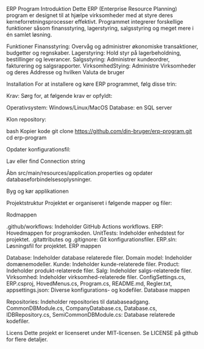 ERP Program
Introduktion
Dette ERP (Enterprise Resource Planning) program er designet til at hjælpe virksomheder med at styre deres kerneforretningsprocesser effektivt. Programmet integrerer forskellige funktioner såsom finansstyring, lagerstyring, salgsstyring og meget mere i én samlet løsning.

Funktioner
Finansstyring: Overvåg og administrer økonomiske transaktioner, budgetter og regnskaber.
Lagerstyring: Hold styr på lagerbeholdning, bestillinger og leverancer.
Salgsstyring: Administrer kundeordrer, fakturering og salgsrapporter.
VirksomhedStying: Administre Virksomheder og deres Addresse og hvilken Valuta de bruger

Installation
For at installere og køre ERP programmet, følg disse trin:

Krav: Sørg for, at følgende krav er opfyldt:

Operativsystem: Windows/Linux/MacOS
Database: en SQL server

Klon repository:

bash
Kopier kode
git clone https://github.com/din-bruger/erp-program.git
cd erp-program

Opdater konfigurationsfil:

Lav eller find Connection string

Åbn src/main/resources/application.properties og opdater databaseforbindelsesoplysninger.

Byg og kør applikationen



Projektstruktur
Projektet er organiseret i følgende mapper og filer:

Rodmappen

.github/workflows: Indeholder GitHub Actions workflows.
ERP: Hovedmappen for programkoden.
UnitTests: Indeholder enhedstest for projektet.
.gitattributes og .gitignore: Git konfigurationsfiler.
ERP.sln: Løsningsfil for projektet.
ERP mappen

Database: Indeholder database relaterede filer.
Domain model: Indeholder domænemodeller.
Kunde: Indeholder kunde-relaterede filer.
Product: Indeholder produkt-relaterede filer.
Salg: Indeholder salgs-relaterede filer.
Virksomhed: Indeholder virksomhed-relaterede filer.
ConfigSettings.cs, ERP.csproj, HovedMenus.cs, Program.cs, README.md, Regler.txt, appsettings.json: Diverse konfigurations- og kodefiler.
Database mappen

Repositories: Indeholder repositories til databaseadgang.
CommonDBModule.cs, CompanyDatabase.cs, Database.cs, IDBRepository.cs, SemiCommonDBModule.cs: Database relaterede kodefiler.

Licens
Dette projekt er licenseret under MIT-licensen. Se LICENSE på github for flere detaljer. 




















